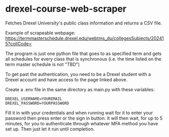 # drexel-course-web-scraper
Fetches Drexel University's public class information and returns a CSV file.

Example of scrapeable webpage: https://termmasterschedule.drexel.edu/webtms_du/collegesSubjects/202415?collCode=

The program is just one python file that goes to as specified term and gets all schedules for every class that is synchronous (i.e. the time listed on the term master schedule is not "TBD")

To get past the authentication, you need to be a Drexel student with a Drexel account and have access to the page linked above. 

Create a .env file in the same directory as main.py with these variables:
```
DREXEL_USERNAME=YOUREMAIL
DREXEL_PASSWORD=YOURPASSWORD
```

Fill it in with your credentials and when running wait for it to enter your password then press enter or the sign in button.
It will then wait, for up to 5 minutes, for you to authenticate through whatever MFA method you have set up.
Then just let it run until completion.
